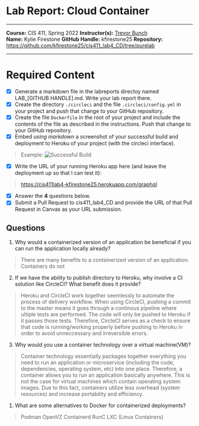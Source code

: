 # Lab Report: Cloud Container
___
**Course:** CIS 411, Spring 2022 
**Instructor(s):** [Trevor Bunch](https://github.com/trevordbunch)  
**Name:** Kylie Firestone
**GitHub Handle:** kfirestone25
**Repository:** https://github.com/kfirestone25/cis411_lab4_CD/tree/purelab
___

# Required Content

- [X] Generate a markdown file in the labreports directoy named LAB_[GITHUB HANDLE].md. Write your lab report there.
- [X] Create the directory ```./circleci``` and the file ```.circleci/config.yml``` in your project and push that change to your GitHub repository.
- [X] Create the file ```Dockerfile``` in the root of your project and include the contents of the file as described in the instructions. Push that change to your GitHub repository.
- [X] Embed _using markdown_ a screenshot of your successful build and deployment to Heroku of your project (with the circleci interface).  
> Example: ![Successful Build](../ex/trevordbunch_lab2_02.png)
- [X] Write the URL of your running Heroku app here (and leave the deployment up so that I can test it):  
> https://cis411lab4-kfirestone25.herokuapp.com/graphql
- [X] Answer the **4** questions below.
- [X] Submit a Pull Request to cis411_lab4_CD and provide the URL of that Pull Request in Canvas as your URL submission.

## Questions
1. Why would a containerized version of an application be beneficial if you can run the application locally already?
> There are many benefits to a containerized version of an application. Containers do not 
2. If we have the ability to publish directory to Heroku, why involve a CI solution like CircleCI? What benefit does it provide?
> Heroku and CircleCI work together seemlessly to automate the process of delivery workflow. When using CircleCI, pushing a commit to the master means it goes through a continous pipeline where ultiple tests are performed. The code will only be pushed to Heroku if it passes those tests. Therefore, CircleCI serves as a check to ensure that code is running/working properly before pushing to Heroku in order to avoid unneccessary and irreversible errors. 
3. Why would you use a container technology over a virtual machine(VM)?
> Container technology essentially packages together everything you need to run an application or microservice (including the code, dependencies, operating system, etc) into one place. Therefore, a container allows you to run an application basically anywhere. This is not the case for virtual machines which contain operating system images. Due to this fact, containers utilize less overhead (system resources) and increase portability and efficiency. 
1. What are some alternatives to Docker for containerized deployments?
> Podman
> OpenVZ
> Containerd
> RunC
> LXC (Linux Containers)